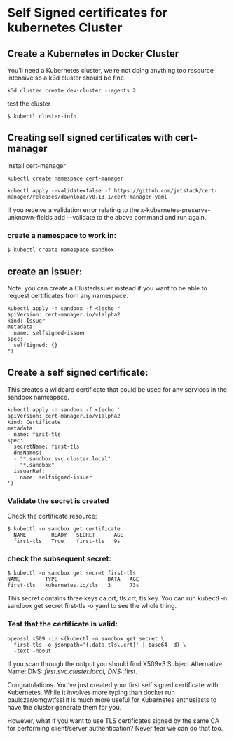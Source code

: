 # Self Signed certificates for kubernetes Cluster

## Create a Kubernetes in Docker Cluster

You’ll need a Kubernetes cluster, we’re not doing anything too resource intensive so a k3d cluster should be fine.

```
k3d cluster create dev-cluster --agents 2

```

test the cluster 

    $ kubectl cluster-info


## Creating self signed certificates with cert-manager

install cert-manager

```
kubectl create namespace cert-manager

kubectl apply --validate=false -f https://github.com/jetstack/cert-manager/releases/download/v0.13.1/cert-manager.yaml

```
If you receive a validation error relating to the x-kubernetes-preserve-unknown-fields add --validate to the above command and run again.

### create a namespace to work in:

    $ kubectl create namespace sandbox

## create an issuer:
Note: you can create a ClusterIssuer instead if you want to be able to request certificates from any namespace.
```
kubectl apply -n sandbox -f <(echo "
apiVersion: cert-manager.io/v1alpha2
kind: Issuer
metadata:
  name: selfsigned-issuer
spec:
  selfSigned: {}
")
```

## Create a self signed certificate:

This creates a wildcard certificate that could be used for any services in the sandbox namespace.

```
kubectl apply -n sandbox -f <(echo '
apiVersion: cert-manager.io/v1alpha2
kind: Certificate
metadata:
  name: first-tls
spec:
  secretName: first-tls
  dnsNames:
  - "*.sandbox.svc.cluster.local"
  - "*.sandbox"
  issuerRef:
    name: selfsigned-issuer
')
```
### Validate the secret is created
Check the certificate resource:
```
$ kubectl -n sandbox get certificate
  NAME        READY   SECRET      AGE
  first-tls   True    first-tls   9s
```
### check the subsequent secret:

```
$ kubectl -n sandbox get secret first-tls
NAME        TYPE                DATA   AGE
first-tls   kubernetes.io/tls   3      73s
```
This secret contains three keys ca.crt, tls.crt, tls.key. You can run kubectl -n sandbox get secret first-tls -o yaml to see the whole thing.

### Test that the certificate is valid:

```
openssl x509 -in <(kubectl -n sandbox get secret \
  first-tls -o jsonpath='{.data.tls\.crt}' | base64 -d) \
  -text -noout
```

If you scan through the output you should find X509v3 Subject Alternative Name: DNS:*.first.svc.cluster.local, DNS:*.first.

Congratulations. You’ve just created your first self signed certificate with Kubernetes. While it involves more typing than docker run paulczar/omgwtfssl it is much more useful for Kubernetes enthusiasts to have the cluster generate them for you.

However, what if you want to use TLS certificates signed by the same CA for performing client/server authentication? Never fear we can do that too.


